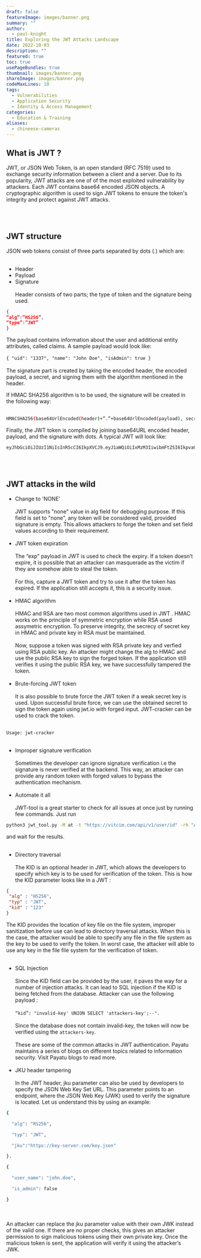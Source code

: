 ```yaml
---
draft: false
featureImage: images/banner.png
summary: ""
author:
  - paul-knight
title: Exploring the JWT Attacks Landscape
date: 2022-10-03
description: ""
featured: true
toc: true
usePageBundles: true
thumbnail: images/banner.png
shareImage: images/banner.png
codeMaxLines: 10
tags:
  - Vulnerabilities
  - Application Security
  - Identity & Access Management
categories:
  - Education & Training
aliases:
  - chineese-cameras
---
```


## What is JWT ?

JWT, or JSON Web Token, is an open standard (RFC 7519) used to exchange security information between a client and a server. Due to its popularity, JWT attacks are one of of the most exploited vulnerability by attackers. Each JWT contains base64 encoded JSON objects. A cryptographic algorithm is used to sign JWT tokens to ensure the token's integrity and protect against JWT attacks.

<br/><br/>

## JWT structure

JSON web tokens consist of three parts separated by dots (.) which are:
<br/><br/>
- Header
- Payload
- Signature
<br/><br/>
Header consists of two parts; the type of token and the signature being used.

```json
{ 
“alg”:”HS256”, 
“type”:”JWT” 
} 
```

The payload contains information about the user and additional entity attributes, called claims. A sample payload would look like:
<br/><br/>
`{ "uid": "1337", "name": "John Doe", "isAdmin": true }`
<br/><br/>
The signature part is created by taking the encoded header, the encoded payload, a secret, and signing them with the algorithm mentioned in the header.

If HMAC SHA256 algorithm is to be used, the signature will be created in the following way:<br/><br/>

```sh 
HMACSHA256(base64UrlEncoded(header)+”.”+base64UrlEncoded(payload), secret)
```

Finally, the JWT token is compiled by joining base64URL encoded header, payload, and the signature with dots. A typical JWT will look like:

```sh
eyJhbGciOiJIUzI1NiIsInR5cCI6IkpXVCJ9.eyJ1aWQiOiIxMzM3IiwibmFtZSI6IkpvaG4gRG9lIiwiaXNBZG1pbiI6InRydWUifQ.sUV1I_A8AuB-D1EVy3_LSlfG2kCysERFKLUX7pej5Eo
```

<br/><br/>

## JWT attacks in the wild

- Change to 'NONE'
<br/><br/>
JWT supports "none" value in alg field for debugging purpose. If this field is set to "none", any token will be considered valid, provided signature is empty. This allows attackers to forge the token and set field values according to their requirement.
<br/><br/>
- JWT token expiration
<br/><br/>
The “exp” payload in JWT is used to check the expiry. If a token doesn’t expire, it is possible that an attacker can masquerade as the victim if they are somehow able to steal the token.
<br/><br/>
For this, capture a JWT token and try to use it after the token has expired. If the application still accepts it, this is a security issue.
<br/><br/>
- HMAC algorithm
<br/><br/>
HMAC and RSA are two most common algorithms used in JWT . HMAC works on the principle of symmetric encryption while RSA used assymetric encryption. To preserve integrity, the secrecy of secret key in HMAC and private key in RSA must be maintained.
<br/><br/>
Now, suppose a token was signed with RSA private key and verfied using RSA public key. An attacker might change the alg to HMAC and use the public RSA key to sign the forged token. If the application still verifies it using the public RSA key, we have successfully tampered the token.
<br/><br/>
- Brute-forcing JWT token
<br/><br/>
It is also possible to brute force the JWT token if a weak secret key is used. Upon successful brute force, we can use the obtained secret to sign the token again using jwt.io with forged input. JWT-cracker can be used to crack the token.
<br/><br/>

`Usage: jwt-cracker`
<br/><br/>

- Improper signature verification
<br/><br/>
Sometimes the developer can ignore signature verification i.e the signature is never verified at the backend. This way, an attacker can provide any random token with forged values to bypass the authentication mechanism.
<br/><br/>
- Automate it all
<br/><br/>
JWT-tool is a great starter to check for all issues at once just by running few commands. Just run

```sh
python3 jwt_tool.py -M at -t "https://vitcim.com/api/v1/user/id" -rh "Authorization: Bearer eyJhbG...<JWT Token>"
```

and wait for the results.
<br/><br/>
- Directory traversal
<br/><br/>
The KID is an optional header in JWT, which allows the developers to specify which key is to be used for verification of the token. This is how the KID parameter looks like in a JWT :

```json
{  
 "alg" : "HS256",  
 "typ" : "JWT",  
 "kid" : "123"        
}
```

The KID provides the location of key file on the file system, improper sanitization before use can lead to directory traversal attacks. When this is the case, the attacker would be able to specify any file in the file system as the key to be used to verify the token. In worst case, the attacker will able to use any key in the file file system for the verification of token.
<br/><br/>
- SQL Injection
<br/><br/>
Since the KID field can be provided by the user, it paves the way for a number of injection attacks. It can lead to SQL injection if the KID is being fetched from the database. Attacker can use the following payload :
<br/><br/>
`“kid”: "invalid-key' UNION SELECT 'attackers-key';--".`
<br/><br/>
Since the database does not contain invalid-key, the token will now be verified using the `attackers-key`.
<br/><br/>
These are some of the common attacks in JWT authentication. Payatu maintains a series of blogs on different topics related to information security. Visit Payatu blogs to read more.
<br/><br/>
- JKU header tampering
<br/><br/>
In the JWT header, jku parameter can also be used by developers to specify the JSON Web Key Set URL. This parameter points to an endpoint, where the JSON Web Key (JWK) used to verify the signature is located. Let us understand this by using an example:

```sh
{ 

  "alg": "RS256", 

  "typ": "JWT", 

  "jku":"https://key-server.com/key.json" 

}. 

{ 

  "user_name": "john.doe", 

  "is_admin": false 

} 
```
<br/><br/>
An attacker can replace the jku parameter value with their own JWK instead of the valid one. If there are no proper checks, this gives an attacker permission to sign malicious tokens using their own private key. Once the malicious token is sent, the application will verify it using the attacker’s JWK.